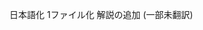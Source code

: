 <!--
title:   i18next
tags:    AppRouter,I18n,Next.js,i18next
id:      4a99d571dea7b9d3a490
private: true
-->

日本語化
1ファイル化
解説の追加
(一部未翻訳)


